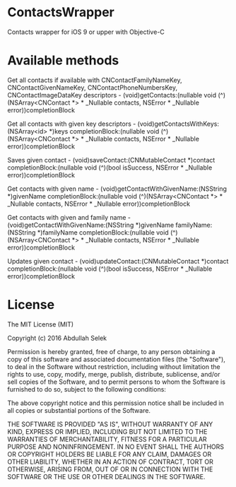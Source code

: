 # ContactsWrapper
Contacts wrapper for iOS 9 or upper with Objective-C

# Available methods
Get all contacts if available with CNContactFamilyNameKey, CNContactGivenNameKey, CNContactPhoneNumbersKey, CNContactImageDataKey descriptors
	- (void)getContacts:(nullable void (^)(NSArray<CNContact *> * _Nullable contacts, NSError  * _Nullable error))completionBlock
	
Get all contacts with given key descriptors
	- (void)getContactsWithKeys:(NSArray<id<CNKeyDescriptor>> *)keys completionBlock:(nullable void (^)(NSArray<CNContact *> * _Nullable contacts, NSError  * _Nullable error))completionBlock

Saves given contact
	- (void)saveContact:(CNMutableContact *)contact completionBlock:(nullable void (^)(bool isSuccess, NSError * _Nullable error))completionBlock

Get contacts with given name
	- (void)getContactWithGivenName:(NSString *)givenName completionBlock:(nullable void (^)(NSArray<CNContact *> * _Nullable contacts, NSError * _Nullable error))completionBlock

Get contacts with given and family name
	- (void)getContactWithGivenName:(NSString *)givenName
                     familyName:(NSString *)familyName
                completionBlock:(nullable void (^)(NSArray<CNContact *> * _Nullable contacts, NSError * _Nullable error))completionBlock

Updates given contact
    - (void)updateContact:(CNMutableContact *)contact completionBlock:(nullable void (^)(bool isSuccess, NSError * _Nullable error))completionBlock

# License

The MIT License (MIT)

Copyright (c) 2016 Abdullah Selek

Permission is hereby granted, free of charge, to any person obtaining a copy
of this software and associated documentation files (the "Software"), to deal
in the Software without restriction, including without limitation the rights
to use, copy, modify, merge, publish, distribute, sublicense, and/or sell
copies of the Software, and to permit persons to whom the Software is
furnished to do so, subject to the following conditions:

The above copyright notice and this permission notice shall be included in all
copies or substantial portions of the Software.

THE SOFTWARE IS PROVIDED "AS IS", WITHOUT WARRANTY OF ANY KIND, EXPRESS OR
IMPLIED, INCLUDING BUT NOT LIMITED TO THE WARRANTIES OF MERCHANTABILITY,
FITNESS FOR A PARTICULAR PURPOSE AND NONINFRINGEMENT. IN NO EVENT SHALL THE
AUTHORS OR COPYRIGHT HOLDERS BE LIABLE FOR ANY CLAIM, DAMAGES OR OTHER
LIABILITY, WHETHER IN AN ACTION OF CONTRACT, TORT OR OTHERWISE, ARISING FROM,
OUT OF OR IN CONNECTION WITH THE SOFTWARE OR THE USE OR OTHER DEALINGS IN THE
SOFTWARE.